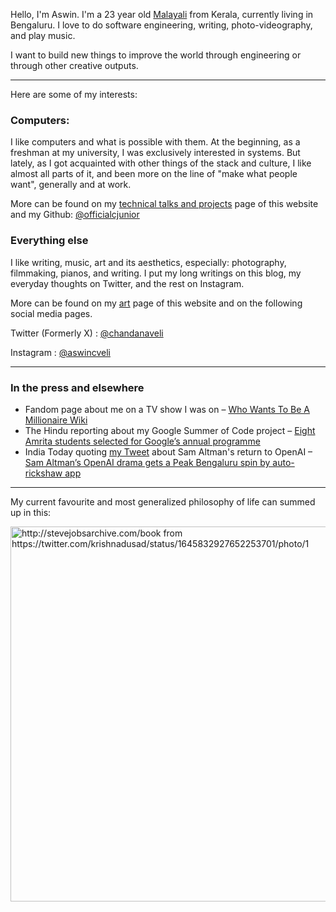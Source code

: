 Hello, I'm Aswin. I'm a 23 year old [Malayali](https://en.wikipedia.org/wiki/Malayali) from Kerala, currently living in Bengaluru. I love to do software engineering, writing, photo-videography, and play music.

I want to build new things to improve the world through engineering or through other creative outputs.

---

Here are some of my interests:

### Computers:

I like computers and what is possible with them. At the beginning, as a freshman at my university, I was exclusively interested in systems. But lately, as I got acquainted with other things of the stack and culture, I like almost all parts of it, and been more on the line of "make what people want", generally and at work.

More can be found on my [technical talks and projects](/tech) page of this website and my Github: [@officialcjunior](https://github.com/officialcjunior)

### Everything else

I like writing, music, art and its aesthetics, especially: photography, filmmaking, pianos, and writing. I put my long writings on this blog, my everyday thoughts on Twitter, and the rest on Instagram.

More can be found on my [art](/art) page of this website and on the following social media pages.

Twitter (Formerly X) : [@chandanaveli](https://twitter.com/chandanaveli)

Instagram : [@aswincveli](https://instagram.com/aswincveli)

---

### In the press and elsewhere
- Fandom page about me on a TV show I was on – [Who Wants To Be A Millionaire Wiki](https://millionaire.fandom.com/wiki/Aswin_and_Krishnapriya)
- The Hindu reporting about my Google Summer of Code project – [Eight Amrita students selected for Google’s annual programme](https://www.thehindu.com/news/cities/Coimbatore/eight-amrita-students-selected-for-googles-annual-programme/article35311592.ece)
- India Today quoting [my Tweet](https://x.com/chandanaveli/status/1727705540565016897?s=20) about Sam Altman's return to OpenAI – [Sam Altman’s OpenAI drama gets a Peak Bengaluru spin by auto-rickshaw app](https://www.indiatoday.in/trending-news/story/sam-altman-openai-drama-gets-a-peak-bengaluru-spin-by-namma-yatri-app-2467287-2023-11-25)

---

My current favourite and most generalized philosophy of life can summed up in this:

<img src="https://pbs.twimg.com/media/FtcsUxcaQAE71YG?format=jpg&name=large" alt="http://stevejobsarchive.com/book from https://twitter.com/krishnadusad/status/1645832927652253701/photo/1" width="600"/>

